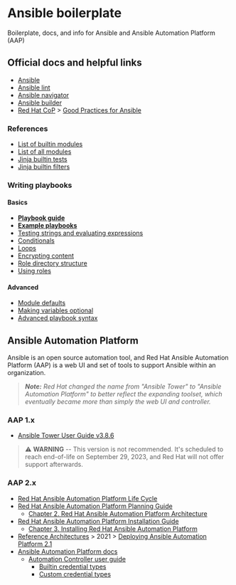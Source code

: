 # Ansible boilerplate

Boilerplate, docs, and info for Ansible and Ansible Automation Platform (AAP)

## Official docs and helpful links

- [Ansible](https://docs.ansible.com/ansible/latest/)
- [Ansible lint](https://ansible.readthedocs.io/projects/lint/usage/)
- [Ansible navigator](https://ansible.readthedocs.io/projects/navigator/settings/)
- [Ansible builder](https://ansible.readthedocs.io/projects/builder/en/stable/definition/)
- [Red Hat CoP](https://redhat-cop.github.io/) > [Good Practices for Ansible](https://redhat-cop.github.io/automation-good-practices/)

### References

- [List of builtin modules](https://docs.ansible.com/ansible/latest/collections/ansible/builtin/)
- [List of all modules](https://docs.ansible.com/ansible/latest/collections/index_module.html)
- [Jinja builtin tests](https://jinja.palletsprojects.com/en/latest/templates/#builtin-tests)
- [Jinja builtin filters](https://jinja.palletsprojects.com/en/latest/templates/#builtin-filters)

### Writing playbooks

#### Basics

- **[Playbook guide](https://docs.ansible.com/ansible/latest/playbook_guide/)**
- **[Example playbooks](https://github.com/ansible/ansible-examples)**
- [Testing strings and evaluating expressions](https://docs.ansible.com/ansible/latest/playbook_guide/playbooks_tests.html)
- [Conditionals](https://docs.ansible.com/ansible/latest/playbook_guide/playbooks_conditionals.html)
- [Loops](https://docs.ansible.com/ansible/latest/playbook_guide/playbooks_loops.html)
- [Encrypting content](https://docs.ansible.com/ansible/latest/vault_guide/vault_encrypting_content.html)
- [Role directory structure](https://docs.ansible.com/ansible/latest/playbook_guide/playbooks_reuse_roles.html#role-directory-structure)
- [Using roles](https://docs.ansible.com/ansible/latest/playbook_guide/playbooks_reuse_roles.html#using-roles)

#### Advanced

- [Module defaults](https://docs.ansible.com/ansible/latest/playbook_guide/playbooks_module_defaults.html)
- [Making variables optional](https://docs.ansible.com/ansible/latest/playbook_guide/playbooks_filters.html#making-variables-optional)
- [Advanced playbook syntax](https://docs.ansible.com/ansible/latest/playbook_guide/playbooks_advanced_syntax.html)

## Ansible Automation Platform

Ansible is an open source automation tool, and Red Hat Ansible Automation
Platform (AAP) is a web UI and set of tools to support Ansible within an
organization.

> _**Note:**  Red Hat changed the name from "Ansible Tower" to "Ansible
> Automation Platform" to better reflect the expanding toolset, which eventually
> became more than simply the web UI and controller._

### AAP 1.x

- [Ansible Tower User Guide v3.8.6](https://docs.ansible.com/ansible-tower/3.8.6/html/userguide/)

> :warning: **WARNING** -- This version is not recommended.  It's scheduled to
> reach end-of-life on September 29, 2023, and Red Hat will not offer support
> afterwards.

### AAP 2.x

- [Red Hat Ansible Automation Platform Life Cycle](https://access.redhat.com/support/policy/updates/ansible-automation-platform)
- [Red Hat Ansible Automation Platform Planning Guide](https://access.redhat.com/documentation/en-us/red_hat_ansible_automation_platform/2.4/html/red_hat_ansible_automation_platform_planning_guide)
  - [Chapter 2. Red Hat Ansible Automation Platform Architecture](https://access.redhat.com/documentation/en-us/red_hat_ansible_automation_platform/2.4/html/red_hat_ansible_automation_platform_planning_guide/aap_architecture)
- [Red Hat Ansible Automation Platform Installation Guide](https://access.redhat.com/documentation/en-us/red_hat_ansible_automation_platform/2.4/html/red_hat_ansible_automation_platform_installation_guide)
  - [Chapter 3. Installing Red Hat Ansible Automation Platform](https://access.redhat.com/documentation/en-us/red_hat_ansible_automation_platform/2.4/html/red_hat_ansible_automation_platform_installation_guide/assembly-platform-install-scenario)
- [Reference Architectures](https://access.redhat.com/documentation/en-us/reference_architectures/current) > 2021 > [Deploying Ansible Automation Platform 2.1](https://access.redhat.com/documentation/en-us/reference_architectures/2021/html/deploying_ansible_automation_platform_2.1/overview)
- [Ansible Automation Platform docs](https://docs.ansible.com/automation.html)
  - [Automation Controller user guide](https://docs.ansible.com/automation-controller/latest/html/userguide/)
    - [Builtin credential types](https://docs.ansible.com/automation-controller/latest/html/userguide/credentials.html#credential-types)
    - [Custom credential types](https://docs.ansible.com/automation-controller/latest/html/userguide/credential_types.html)
